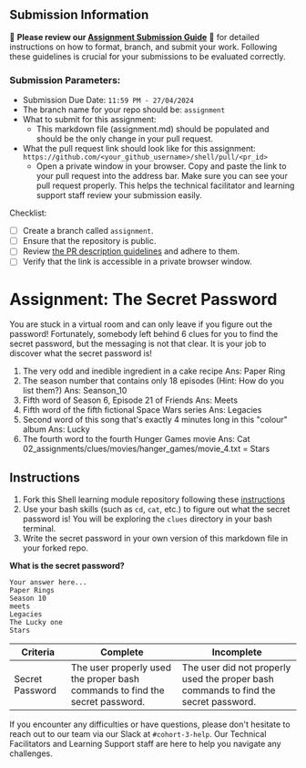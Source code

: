 ## Submission Information

🚨 **Please review our [Assignment Submission Guide](https://github.com/UofT-DSI/onboarding/blob/main/onboarding_documents/submissions.md)** 🚨 for detailed instructions on how to format, branch, and submit your work. Following these guidelines is crucial for your submissions to be evaluated correctly.

### Submission Parameters:

- Submission Due Date: `11:59 PM - 27/04/2024`
- The branch name for your repo should be: `assignment`
- What to submit for this assignment:
  - This markdown file (assignment.md) should be populated and should be the only change in your pull request.
- What the pull request link should look like for this assignment: `https://github.com/<your_github_username>/shell/pull/<pr_id>`
  - Open a private window in your browser. Copy and paste the link to your pull request into the address bar. Make sure you can see your pull request properly. This helps the technical facilitator and learning support staff review your submission easily.

Checklist:

- [ ] Create a branch called `assignment`.
- [ ] Ensure that the repository is public.
- [ ] Review [the PR description guidelines](https://github.com/UofT-DSI/onboarding/blob/main/onboarding_documents/submissions.md#guidelines-for-pull-request-descriptions) and adhere to them.
- [ ] Verify that the link is accessible in a private browser window.

# Assignment: The Secret Password

You are stuck in a virtual room and can only leave if you figure out the password! Fortunately, somebody left behind 6 clues for you to find the secret password, but the messaging is not that clear. It is your job to discover what the secret password is!

1. The very odd and inedible ingredient in a cake recipe
   Ans: Paper Ring
2. The season number that contains only 18 episodes (Hint: How do you list them?)
   Ans: Seanson_10
3. Fifth word of Season 6, Episode 21 of Friends
   Ans: Meets
4. Fifth word of the fifth fictional Space Wars series
   Ans: Legacies
5. Second word of this song that's exactly 4 minutes long in this "colour" album
   Ans: Lucky
6. The fourth word to the fourth Hunger Games movie
   Ans: Cat 02_assignments/clues/movies/hanger_games/movie_4.txt = Stars

## Instructions

1. Fork this Shell learning module repository following these [instructions](https://github.com/UofT-DSI/onboarding/blob/main/onboarding_documents/submissions.md#setting-up)
2. Use your bash skills (such as `cd`, `cat`, etc.) to figure out what the secret password is! You will be exploring the `clues` directory in your bash terminal.
3. Write the secret password in your own version of this markdown file in your forked repo.

**What is the secret password?**

```
Your answer here...
Paper Rings
Season 10
meets
Legacies
The Lucky one
Stars
```

| Criteria        | Complete                                                                     | Incomplete                                                                           |
| --------------- | ---------------------------------------------------------------------------- | ------------------------------------------------------------------------------------ |
| Secret Password | The user properly used the proper bash commands to find the secret password. | The user did not properly used the proper bash commands to find the secret password. |

If you encounter any difficulties or have questions, please don't hesitate to reach out to our team via our Slack at `#cohort-3-help`. Our Technical Facilitators and Learning Support staff are here to help you navigate any challenges.
